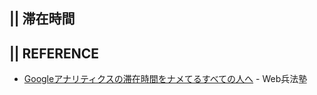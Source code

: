## || 滞在時間

## || REFERENCE
+ [Googleアナリティクスの滞在時間をナメてるすべての人へ](https://xn--web-xx1er53avy5a.jp/sojourn-time/) - Web兵法塾
